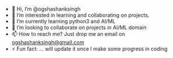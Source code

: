 - 👋 Hi, I’m @ogshashanksingh
- 👀 I’m interested in learning and collaborating on projects.
- 🌱 I’m currently learning python3 and AI/ML
- 💞️ I’m looking to collaborate on projects in AI/ML domain
- 📫 How to reach me? Just drop me an email on ogshashanksingh@gmail.com
- ⚡ Fun fact: ... will update it once I make some progress in coding

<!---
ogshashanksingh/ogshashanksingh is a ✨ special ✨ repository because its `README.md` (this file) appears on your GitHub profile.
You can click the Preview link to take a look at your changes.
--->

